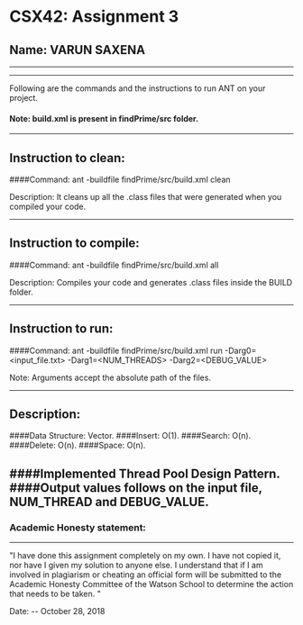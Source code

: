 # CSX42: Assignment 3
## Name: VARUN SAXENA 

-----------------------------------------------------------------------
-----------------------------------------------------------------------


Following are the commands and the instructions to run ANT on your project.
#### Note: build.xml is present in findPrime/src folder.

-----------------------------------------------------------------------
## Instruction to clean:

####Command: ant -buildfile findPrime/src/build.xml clean

Description: It cleans up all the .class files that were generated when you
compiled your code.

-----------------------------------------------------------------------
## Instruction to compile:

####Command: ant -buildfile findPrime/src/build.xml all

Description: Compiles your code and generates .class files inside the BUILD folder.

-----------------------------------------------------------------------
## Instruction to run:

####Command: ant -buildfile findPrime/src/build.xml run -Darg0=<input_file.txt> -Darg1=<NUM_THREADS> -Darg2=<DEBUG_VALUE> 

Note: Arguments accept the absolute path of the files.


-----------------------------------------------------------------------
## Description:
####Data Structure: Vector.
####Insert: O(1).
####Search: O(n).
####Delete: O(n).
####Space: O(n).

####Implemented Thread Pool Design Pattern. 
####Output values follows on the input file, NUM_THREAD and DEBUG_VALUE.
-----------------------------------------------------------------------
### Academic Honesty statement:
-----------------------------------------------------------------------

"I have done this assignment completely on my own. I have not copied
it, nor have I given my solution to anyone else. I understand that if
I am involved in plagiarism or cheating an official form will be
submitted to the Academic Honesty Committee of the Watson School to
determine the action that needs to be taken. "

Date: -- October 28, 2018

